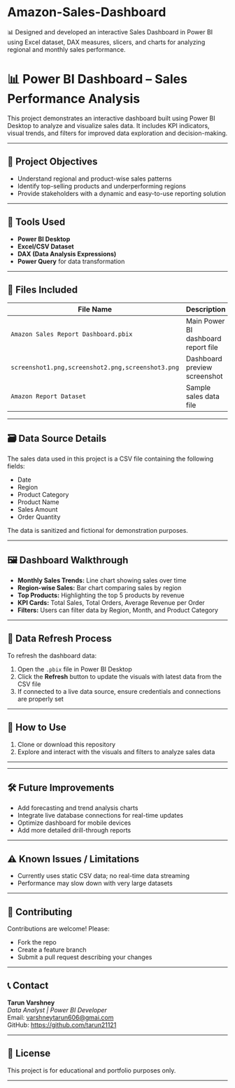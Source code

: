 # Amazon-Sales-Dashboard
📊 Designed and developed an interactive Sales Dashboard in Power BI using Excel dataset, DAX measures, slicers, and charts for analyzing regional and monthly sales performance.
# 📊 Power BI Dashboard – Sales Performance Analysis

This project demonstrates an interactive dashboard built using Power BI Desktop to analyze and visualize sales data. It includes KPI indicators, visual trends, and filters for improved data exploration and decision-making.

---

## 🧾 Project Objectives

- Understand regional and product-wise sales patterns  
- Identify top-selling products and underperforming regions  
- Provide stakeholders with a dynamic and easy-to-use reporting solution  

---

## 🔧 Tools Used

- **Power BI Desktop**  
- **Excel/CSV Dataset**  
- **DAX (Data Analysis Expressions)**  
- **Power Query** for data transformation  

---

## 📁 Files Included

| File Name             | Description                                |
|-----------------------|--------------------------------------------|
| `Amazon Sales Report Dashboard.pbix`                                         | Main Power BI dashboard report file         |
| `screenshot1.png,screenshot2.png,screenshot3.png`                            | Dashboard preview screenshot                |
| `Amazon Report Dataset`                                                      | Sample sales data file            |

---

## 🗃️ Data Source Details

The sales data used in this project is a CSV file containing the following fields:  
- Date  
- Region  
- Product Category  
- Product Name  
- Sales Amount  
- Order Quantity  

The data is sanitized and fictional for demonstration purposes.

---

## 🖼️ Dashboard Walkthrough

- **Monthly Sales Trends:** Line chart showing sales over time  
- **Region-wise Sales:** Bar chart comparing sales by region  
- **Top Products:** Highlighting the top 5 products by revenue  
- **KPI Cards:** Total Sales, Total Orders, Average Revenue per Order  
- **Filters:** Users can filter data by Region, Month, and Product Category  

---

## 🔄 Data Refresh Process

To refresh the dashboard data:  
1. Open the `.pbix` file in Power BI Desktop  
2. Click the **Refresh** button to update the visuals with latest data from the CSV file  
3. If connected to a live data source, ensure credentials and connections are properly set  

---

## 🚀 How to Use

1. Clone or download this repository  
2. Explore and interact with the visuals and filters to analyze sales data  

---



---

## 🛠️ Future Improvements

- Add forecasting and trend analysis charts  
- Integrate live database connections for real-time updates  
- Optimize dashboard for mobile devices  
- Add more detailed drill-through reports  

---

## ⚠️ Known Issues / Limitations

- Currently uses static CSV data; no real-time data streaming  
- Performance may slow down with very large datasets  

---

## 🤝 Contributing

Contributions are welcome! Please:  
- Fork the repo  
- Create a feature branch  
- Submit a pull request describing your changes  

---

## 📞 Contact

**Tarun Varshney**  
_Data Analyst | Power BI Developer_  
Email: varshneytarun606@gmai.com  
GitHub:  https://github.com/tarun21121


---

## 📄 License

This project is for educational and portfolio purposes only.

---
